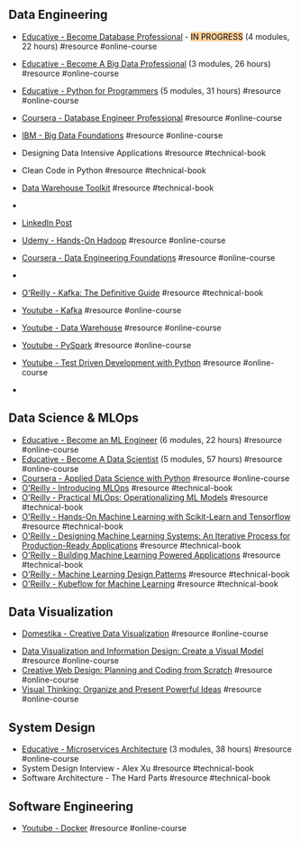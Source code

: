 ## Data Engineering
* [Educative - Become Database Professional](https://www.educative.io/path/become-database-professional) - <mark style="background: #FFB86CA6;">IN PROGRESS</mark> (4 modules, 22 hours) #resource #online-course 
* [Educative - Become A Big Data Professional](https://www.educative.io/path/become-a-big-data-professional) (3 modules, 26 hours) #resource #online-course 
* [Educative - Python for Programmers](https://www.educative.io/path/python-for-programmers) (5 modules, 31 hours) #resource #online-course 
* [Coursera - Database Engineer Professional](https://www.coursera.org/professional-certificates/meta-database-engineer) #resource #online-course 
* [IBM - Big Data Foundations](https://cognitiveclass.ai/learn/big-data) #resource #online-course 
* Designing Data Intensive Applications #resource #technical-book 
* Clean Code in Python #resource #technical-book 
* [Data Warehouse Toolkit](https://aatinegar.com/wp-content/uploads/2016/05/Kimball_The-Data-Warehouse-Toolkit-3rd-Edition.pdf) #resource #technical-book 
* 
* [LinkedIn Post](https://www.linkedin.com/posts/benjaminrogojan_are-you-trying-to-learn-about-data-engineering-activity-7065536405120159744-AlLj?utm_source=share&utm_medium=member_desktop)
* [Udemy - Hands-On Hadoop](https://www.udemy.com/course/the-ultimate-hands-on-hadoop-tame-your-big-data/) #resource #online-course 
* [Coursera - Data Engineering Foundations](https://www.coursera.org/specializations/data-engineering-foundations) #resource #online-course  
* 
* [O'Reilly - Kafka: The Definitive Guide]() #resource #technical-book 

* [Youtube - Kafka](https://www.youtube.com/watch?v=CU44hKLMg7k) #resource #online-course 
* [Youtube - Data Warehouse](https://www.youtube.com/watch?v=J326LIUrZM8) #resource #online-course 
* [Youtube - PySpark](https://www.youtube.com/watch?v=_C8kWso4ne4&t=3770s) #resource #online-course 
* [Youtube - Test Driven Development with Python](https://www.youtube.com/watch?v=eAPmXQ0dC7Q) #resource #online-course 
* 

## Data Science & MLOps
* [Educative - Become an ML Engineer](https://www.educative.io/path/become-a-machine-learning-engineer) (6 modules, 22 hours) #resource #online-course 
* [Educative - Become A Data Scientist](https://www.educative.io/path/become-a-data-scientist) (5 modules, 57 hours) #resource #online-course 
* [Coursera - Applied Data Science with Python](https://www.coursera.org/specializations/data-science-python) #resource #online-course 
* [O'Reilly - Introducing MLOps]() #resource #technical-book 
* [O'Reilly - Practical MLOps: Operationalizing ML Models]() #resource #technical-book 
* [O'Reilly - Hands-On Machine Learning with Scikit-Learn and Tensorflow]() #resource #technical-book 
* [O'Reilly - Designing Machine Learning Systems: An Iterative Process for Production-Ready Applications]() #resource #technical-book 
* [O'Reilly - Building Machine Learning Powered Applications]() #resource #technical-book 
* [O'Reilly - Machine Learning Design Patterns]() #resource #technical-book 
* [O'Reilly - Kubeflow for Machine Learning]() #resource #technical-book 

## Data Visualization
* [Domestika - Creative Data Visualization](https://www.domestika.org/en/courses/4217-creative-data-visualization-for-narrative-designs) #resource #online-course 
- [Data Visualization and Information Design: Create a Visual Model](https://www.domestika.org/en/courses/2495-data-visualization-and-information-design-create-a-visual-model) #resource #online-course 
- [Creative Web Design: Planning and Coding from Scratch](https://www.domestika.org/en/courses/2309-creative-web-design-planning-and-coding-from-scratch) #resource #online-course 
- [Visual Thinking: Organize and Present Powerful Ideas](https://www.domestika.org/en/courses/3825-visual-thinking-organize-and-present-powerful-ideas) #resource #online-course 

## System Design
* [Educative - Microservices Architecture](https://www.educative.io/path/microservices-architecture) (3 modules, 38 hours) #resource #online-course
* System Design Interview - Alex Xu #resource #technical-book
* Software Architecture - The Hard Parts #resource #technical-book 

## Software Engineering
* [Youtube - Docker](https://www.youtube.com/watch?v=3c-iBn73dDE) #resource #online-course 